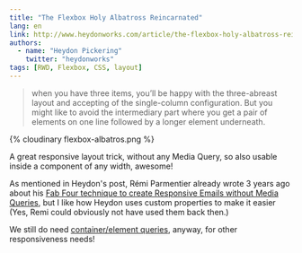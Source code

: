 ```yaml
---
title: "The Flexbox Holy Albatross Reincarnated"
lang: en
link: http://www.heydonworks.com/article/the-flexbox-holy-albatross-reincarnated
authors:
  - name: "Heydon Pickering"
    twitter: "heydonworks"
tags: [RWD, Flexbox, CSS, layout]
---
```


> when you have three items, you’ll be happy with the three-abreast layout and accepting of the single-column configuration. But you might like to avoid the intermediary part where you get a pair of elements on one line followed by a longer element underneath.

{% cloudinary flexbox-albatros.png %}

A great responsive layout trick, without any Media Query, so also usable inside a component of any width, awesome!

As mentioned in Heydon's post, Rémi Parmentier already wrote 3 years ago about his [Fab Four technique to create Responsive Emails without Media Queries](https://medium.freecodecamp.org/the-fab-four-technique-to-create-responsive-emails-without-media-queries-baf11fdfa848), but I like how Heydon uses custom properties to make it easier (Yes, Remi could obviously not have used them back then.)

We still do need [container/element queries](https://wicg.github.io/container-queries/), anyway, for other responsiveness needs!
